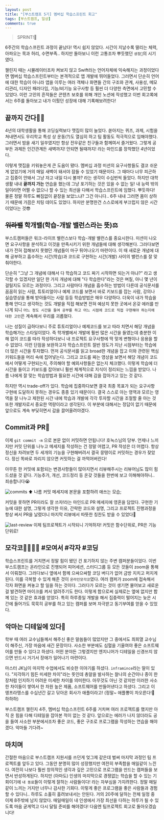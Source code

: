 ```yaml
---
layout: post
title: "[부스트캠프 5기] 멤버십 학습스프린트 회고"
tags: [부스트캠프, 일상]
comments: true
---
```


> SPRINT!🏃  

6주간의 학습스프린트 과정이 끝났다! 역시 쉽지 않았다. 시간이 지날수록 딸리는 체력, 아파오는 목과 허리, 수면부족.. 하지만 돌아보니 이런 고통조차 뿌듯했던 `셩장🌱`의 시기였다.

챌린지 때는 시뮬레이터조차 켜보지 않고 Swift라는 언어자체에 익숙해지는 과정이었다면 멤버십 학습스프린트부터는 본격적으로  앱 개발에 뛰어들었다. 그러면서 단순히 언어에 대한 학습이 아니라 앱을 이루는 여러 객체나 화면들 간의 구조와 관계, 사용성, 메모리관리, 디자인 패러다임, 기능/비기능 요구사항 등 훨씬 더 다양한 측면에서 고민할 수 있었다. 이런 고민의 흔적들은 콘텐츠 보호를 위해 개인 노션에 작성했고 이번 회고록에서는 6주를 돌아보고 내가 이뤘던 성장에 대해 기록해보려한다!

## 끝까지 간다👊🏻
4년의 대학생활을 통해 코딩실력보다 맷집이 많이 늘었다. 쏟아지는 퀴즈, 과제, 시험을 쳐내면서도 우리학교 특성 상 운동(?)도 열심히 하고 팀 활동도 적극적으로 임해야했다. 그러면서 밤을 새기 일쑤였지만 항상 전우같은 친구들과 함께여서 즐거웠다. 그렇게 공부든 과제든 인간관계든 새벽까지! 안되면 될때까지! 라는 마인드를 장착했던 4년이었다.

이렇게 맷집을 키워놓은게 큰 도움이 됐다. 멤버십 과정 미션의 요구사항들도 결코 쉬운게 없었기에 거의 매일 새벽이 돼서야 잠들 수 있었기 때문이다. 그 때마다 너무 피곤하고 집중이 안돼서 그냥 자고 내일 다시 볼까? 라는 생각이 수십번씩 들었다. 하지만 대학생활 내내 **끝까지 가는** 연습을 했는데 그냥 포기하는 것은 있을 수 없는 일! 내 능력 밖의 일이라면 어쩔 수 없으나 할 수 있는 최선을 다해서 학습스프린트에 임했다. 뿌듯하다! 물론 정말 하루도 빠짐없이 끝장을 보았느냐? 그건 아니다.. 6주 내내 그러면 몸이 상하기 때문에 가끔은 치팅 데이도 있었다. 하지만  분명한건 스스로에게 부끄럽지 않은 시간이었다는 것😎

## ~~워라밸~~ 학개밸(학습-개발 밸런스라는 뜻)⚖️
부스트캠퍼들은 워크-라이프 밸런스보다 학습-개발 밸런스를 중요시한다. 미션이 나오면 요구사항을 분석하고 이것을 만족시키기 위한 개념들에 대해 생각해본다. 그러다보면 내가 전혀 접해보지 못했던 개념들이 마구 튀어나오기 마련이다. 이 때 새로운 개념에 대해 공부하고 흡수하는 시간(학습)과 코드로 구현하는 시간(개발) 사이의 밸런스를 잘 맞춰야한다.

단순히 "그냥 그 개념에 대해서 다 학습하고 코드 짜기 시작하면 되는거 아냐?" 라고 생각할 수 있겠지만 일단 한 가지 개념에 대해 "다 학습한다"라는 것은 며칠, 아니 몇 년이 걸릴지도 모르는 과정이다. 그리고 사람마다 개념을 흡수하는 방법이 다른데 공식문서를 꼼꼼히 읽는 사람, 튜토리얼이나 예제 코드를 보면서 바로 키보드를 잡는 사람, 강의나 실습영상을 통해 받아들이는 사람 등등 학습방법은 매우 다양하다. 더욱이 내가 학습을 통해 안다고 생각하는 것도 개발을 직접 해보면 전혀 예상치 못한 곳에서 온갖 에러를 만나게 되니 `어느 정도 시간을 들여 공부를 하고 어느 시점에 코드로 직접 구현해야 하는지에 대한 고민`은 계속해서 우리를 괴롭혔다.

나는 성질이 급하다보니 주로 튜토리얼이나 예제코드를 보고 따라 치면서 해당 개념을 학습해가는 스타일이었다. 즉 학개밸에서 개발에 훨씬 많은 시간을 들였는데 충분한 이해 없이 코드를 따라 작성하다보니 내 프로젝트 요구사항에 딱 맞게 변형이나 응용을 할 수 없었다. 이런 단점을 보완하고자 학습스프린트 절반 정도가 지난 시점부터는 학습에 더 많은 시간을 투자했다. 먼저 공식문서를 읽고 broad한 개념을 잡고 이와 관련된 핵심 키워드들을 머리 속에 집어넣는다. 그리고 코드를 짜는 영상을 보면서 해당 개념이 코드에서 어떻게 구현되는지, 주의해야 할 예외사항들은 없는지 체크했다. 이렇게 학습에 더 시간을 들이고 키보드를 잡아보니 훨씬 체계적으로 지식이 정리되는 느낌을 받았다. 나름 나에게 잘 맞는 학습방법과 필요한 시간에 대해 감을 잡아가고 있는 것 같다.

하지만 역시 trade-off가 있다. 학습에 집중하다보면 결국 최종 목표가 되는 요구사항 구현에 도달하지 못하는 경우도 종종 있기 때문이다. 결국 스스로 아는 영역과 모르는 영역을 잘 나누고 제한된 시간 내에 학습과 개발에 각각 투자할 시간을 조절할 줄 아는 것 또한 개발자로서 중요한 역량이라고 생각된다. 이 부분에 대해서는 정답이 없기 때문에 앞으로도 계속 부딪히면서 감을 끌어올려야겠다.

## Commit과 PR📝
이제 `git commit -m` 으로 본문 없이 커밋하면 안됩니다! 호눅스님의 당부. 언제나 느끼지만 커밋 단위를 나누고 메세지를 작성하는 건 정말 어렵고, PR 작성은 더 어렵다. 항상 정신을 차려보면 두 세개의 기능을 구현해버려서 결국 뭉탱이로 커밋하는 경우가 잦았다. 정신 똑바로 차리지 않으면 커밋하는 걸 까먹어버린다!

아무튼 한 커밋에 포함되는 변경사항들이 많아지면서 리뷰해주시는 리뷰어님도 많이 힘드셨을 것 같다. 기능추가, 개선, 코드정리 등 온갖 것들을 한번에 보고 이해해야하니.. 죄송합니다😭

![commits](https://user-images.githubusercontent.com/35067611/97100097-60a0e600-16d3-11eb-9d12-39affd55d730.png)
⬆️ 나름 커밋 메세지에 본문을 포함하려 애쓰는 모습;

커밋을 못하면 PR이라도 잘 쓰자!라는 마인드로 PR 메세지에 영혼을 담았다. 구현한 기능에 대한 설명, 그렇게 생각한 이유, 간략한 코드와 설명, 그리고 프로젝트 진행과정을 항상 써서 PR을 날렸더니 마지막 리뷰에서 따뜻한 칭찬도 받을 수 있었다🤩

![last-review](https://user-images.githubusercontent.com/35067611/97100100-639bd680-16d3-11eb-9987-0c21c60214a8.png)
이제 팀프로젝트가 시작되니 기억하자! 커밋은 함수단위로, PR은 기능단위로!

## 모각코👨‍👩‍👧‍👦 #모여서 #각자 #코딩
학습스프린트를 거치면서 정말 힘이 됐던 건 포기하지 않는 주변 캠퍼분들이었다. 이번 부스트캠프는 온라인으로 진행되어 피어세션, 스터디그룹 등 모든 것들이 zoom을 통해서 이뤄졌다. 그러다보니 옆에서 함께 으쌰으쌰할 코딩 버디가 없어 금방 지치고 퍼지게 된다. 이를 극복할 수 있게 해준 것이 `온라인모각코`였다. 여러 캠퍼가 zoom에 접속해서 각자 화면을 켜놓고 할 일을 하는 것이다. 그러다가 모르는 것이 생기면 물어보고 새로운 걸 발견하면 마이크를 켜서 알려주기도 한다. 이렇게 함으로써 실제로는 옆에 없지만 함께 있는 것 같은 효과를 얻었다. 특히 하루종일 개발을 해서 집중력이 떨어지는 늦은 시간에 들어가도 묵묵히 공부를 하고 있는 캠퍼를 보며 자극받고 동기부여를 얻을 수 있었다.

## 악마는 디테일에 있다👿
학부 때 여러 교수님들께서 해주신 좋은 말씀들이 많았지만 그 중에서도 최희열 교수님이 해주신, 가장 마음에 새긴 문장이다. 사소한 부분에도 심혈을 기울여야 좋은 소프트웨어를 만들 수 있다고 하셨다. 어떤 분야든 그렇겠지만 엔지니어가 디테일을 신경쓰지 않으면 반드시 거기서 장애가 일어나기 마련이다.

마스터 JK님이 마지막 수업에서도 비슷한 이야기를 하셨다. `inframince`라는 말이 있다. "지각하기 힘든 미세한 차이"라는 뜻인데 총알을 발사하는 찰나의 순간이나 종이 한 장처럼 인지하기 어려운 미세한 차이를 의미한다. 아무것도 아닌 것 같지만 이러한 사소한 차이들이 쌓여서 한 차원 높은 제품, 소프트웨어를 만들어낸다고 하셨다. 그리고 이 앵프라맹스를 수십년간 갈고 닦아온 회사가 애플이라고! (정말~ 애플뽕이 차오른다!🍎 하하하)

부스트캠프 챌린지 4주, 멤버십 학습스프린트 6주를 거치며 여러 프로젝트를 했지만 아직 온 힘을 다해 디테일을 잡아본 적이 없는 것 같다. 앞으로는 에러가 나지 않더라도 공을 들여 사소한 부분에서조차 좋은 코드, 좋은 구조로 프로그램을 작성하는 연습을 해야겠다. 악마들 기다려~

## 마치며
간절한 마음으로 부스트캠프 지원서를 쓰던게 엊그제 같은데 벌써 마지막 과정인 팀 프로젝트를 앞두고 있다. 그동안 분명히 많이 성장했지만 여전히 부족함을 매일같이 느낀다. 여전히 나보다 훨씬 창의적인 생각과 깊은 고민으로 프로그램을 만드는 캠퍼들을 보면서 반성하게된다. 하지만 (아마도) 인생의 마지막으로 경쟁없는 학습을 할 수 있는 기회이기에 `내 동료`들이 이렇게 잘하는 사람들이다! 라는 자부심을 가지려한다. 정말 매일같이 느끼는 거지만 너무나 감사한 기회다. 이렇게 좋은 프로그램을 좋은 사람들과 경험할 수 있다니.. 하루도 소홀히 흘려보내서는 안된다. 거의 20주에 달하는 전체 일정 중 이제 8주밖에 남지 않았다. 매일매일이 내 인생에서 가장 최선을 다하는 하루가 될 수 있도록 마음 굳게먹고 다시 달릴 준비를 해야겠다! 다음엔 팀프로젝트 회고로 돌아오겠습니다!
